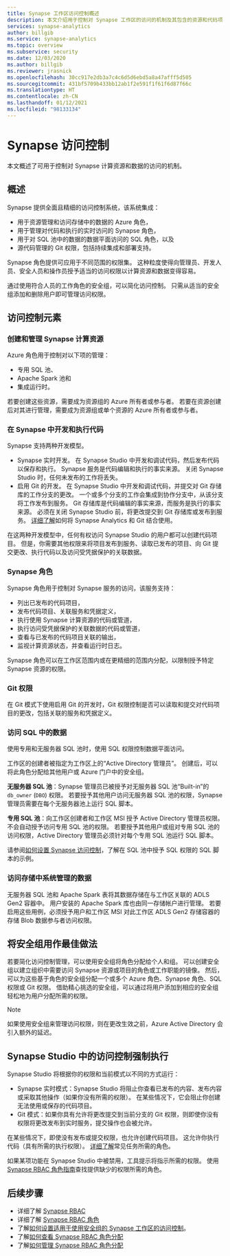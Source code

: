 ```yaml
---
title: Synapse 工作区访问控制概述
description: 本文介绍用于控制对 Synapse 工作区的访问的机制及其包含的资源和代码项目。
services: synapse-analytics
author: billgib
ms.service: synapse-analytics
ms.topic: overview
ms.subservice: security
ms.date: 12/03/2020
ms.author: billgib
ms.reviewer: jrasnick
ms.openlocfilehash: 30cc917e2db3a7c4c6d5d6ebd5a8a47afff5d505
ms.sourcegitcommit: 431bf5709b433bb12ab1f2e591f1f61f6d87f66c
ms.translationtype: HT
ms.contentlocale: zh-CN
ms.lasthandoff: 01/12/2021
ms.locfileid: "98133134"
---
```

# <a name="synapse-access-control"></a>Synapse 访问控制 

本文概述了可用于控制对 Synapse 计算资源和数据的访问的机制。  

## <a name="overview"></a>概述

Synapse 提供全面且精细的访问控制系统，该系统集成： 
- 用于资源管理和访问存储中的数据的 Azure 角色， 
- 用于管理对代码和执行的实时访问的 Synapse 角色， 
- 用于对 SQL 池中的数据的数据平面访问的 SQL 角色，以及 
- 源代码管理的 Git 权限，包括持续集成和部署支持。  

Synapse 角色提供可应用于不同范围的权限集。 这种粒度使得向管理员、开发人员、安全人员和操作员授予适当的访问权限以计算资源和数据变得容易。

通过使用符合人员的工作角色的安全组，可以简化访问控制。 只需从适当的安全组添加和删除用户即可管理访问权限。

## <a name="access-control-elements"></a>访问控制元素

### <a name="creating-and-managing-synapse-compute-resources"></a>创建和管理 Synapse 计算资源

Azure 角色用于控制对以下项的管理： 
- 专用 SQL 池、 
- Apache Spark 池和 
- 集成运行时。 

若要创建这些资源，需要成为资源组的 Azure 所有者或参与者。 若要在资源创建后对其进行管理，需要成为资源组或单个资源的 Azure 所有者或参与者。 

### <a name="developing-and-executing-code-in-synapse"></a>在 Synapse 中开发和执行代码 

Synapse 支持两种开发模型。

- Synapse 实时开发。 在 Synapse Studio 中开发和调试代码，然后发布代码以保存和执行。  Synapse 服务是代码编辑和执行的事实来源。  关闭 Synapse Studio 时，任何未发布的工作将丢失。  
- 启用 Git 的开发。 在 Synapse Studio 中开发和调试代码，并提交对 Git 存储库的工作分支的更改。 一个或多个分支的工作会集成到协作分支中，从该分支将工作发布到服务。 Git 存储库是代码编辑的事实来源，而服务是执行的事实来源。 必须在关闭 Synapse Studio 前，将更改提交到 Git 存储库或发布到服务。 [详细了解](../cicd/continuous-integration-deployment.md)如何将 Synapse Analytics 和 Git 结合使用。

在这两种开发模型中，任何有权访问 Synapse Studio 的用户都可以创建代码项目。 但是，你需要其他权限来将项目发布到服务、读取已发布的项目、向 Git 提交更改、执行代码以及访问受凭据保护的关联数据。

### <a name="synapse-roles"></a>Synapse 角色

Synapse 角色用于控制对 Synapse 服务的访问，该服务支持： 
- 列出已发布的代码项目， 
- 发布代码项目、关联服务和凭据定义，
- 执行使用 Synapse 计算资源的代码或管道，
- 执行访问受凭据保护的关联数据的代码或管道，
- 查看与已发布的代码项目关联的输出，
- 监视计算资源状态，并查看运行时日志。

Synapse 角色可以在工作区范围内或在更精细的范围内分配，以限制授予特定 Synapse 资源的权限。

### <a name="git-permissions"></a>Git 权限

在 Git 模式下使用启用 Git 的开发时，Git 权限控制是否可以读取和提交对代码项目的更改，包括关联的服务和凭据定义。   
   
### <a name="accessing-data-in-sql"></a>访问 SQL 中的数据

使用专用和无服务器 SQL 池时，使用 SQL 权限控制数据平面访问。 

工作区的创建者被指定为工作区上的“Active Directory 管理员”。 创建后，可以将此角色分配给其他用户或 Azure 门户中的安全组。

**无服务器 SQL 池**：Synapse 管理员已被授予对无服务器 SQL 池“Built-in”的 `db_owner` (`DBO`) 权限。 若要授予其他用户访问无服务器 SQL 池的权限，Synapse 管理员需要在每个无服务器池上运行 SQL 脚本。  

**专用 SQL 池**：向工作区创建者和工作区 MSI 授予 Active Directory 管理员权限。  不会自动授予访问专用 SQL 池的权限。 若要授予其他用户或组对专用 SQL 池的访问权限，Active Directory 管理员必须针对每个专用 SQL 池运行 SQL 脚本。

请参阅[如何设置 Synapse 访问控制](./how-to-set-up-access-control.md)，了解在 SQL 池中授予 SQL 权限的 SQL 脚本的示例。  

 ### <a name="accessing-system-managed-data-in-storage"></a>访问存储中系统管理的数据

无服务器 SQL 池和 Apache Spark 表将其数据存储在与工作区关联的 ADLS Gen2 容器中。 用户安装的 Apache Spark 库也由同一存储帐户进行管理。 若要启用这些用例，必须授予用户和工作区 MSI 对此工作区 ADLS Gen2 存储容器的存储 Blob 数据参与者访问权限。  

## <a name="using-security-groups-as-a-best-practice"></a>将安全组用作最佳做法

若要简化访问控制管理，可以使用安全组将角色分配给个人和组。 可以创建安全组以建立组织中需要访问 Synapse 资源或项目的角色或工作职能的镜像。  然后，可以为这些基于角色的安全组分配一个或多个 Azure 角色、Synapse 角色、SQL 权限或 Git 权限。 借助精心挑选的安全组，可以通过将用户添加到相应的安全组轻松地为用户分配所需的权限。 

>[!Note]
>如果使用安全组来管理访问权限，则在更改生效之前，Azure Active Directory 会引入额外的延迟。 

## <a name="access-control-enforcement-in-synapse-studio"></a>Synapse Studio 中的访问控制强制执行

Synapse Studio 将根据你的权限和当前模式以不同的方式运行：
- Synapse 实时模式：Synapse Studio 将阻止你查看已发布的内容、发布内容或采取其他操作（如果你没有所需的权限）。  在某些情况下，它会阻止你创建无法使用或保存的代码项目。 
- Git 模式：如果你具有允许将更改提交到当前分支的 Git 权限，则即使你没有权限将更改发布到实时服务，提交操作也会被允许。  

在某些情况下，即使没有发布或提交权限，也允许创建代码项目。 这允许你执行代码（具有所需的执行权限）。 [详细了解](./synapse-workspace-understand-what-role-you-need.md)常见任务所需的角色。 

如果某项功能在 Synapse Studio 中被禁用，工具提示将指示所需的权限。 使用 [Synapse RBAC 角色指南](./synapse-workspace-synapse-rbac-roles.md#synapse-rbac-actions-and-the-roles-that-permit-them)查找提供缺少的权限所需的角色。


## <a name="next-steps"></a>后续步骤

- 详细了解 [Synapse RBAC](./synapse-workspace-synapse-rbac.md)
- 详细了解 [Synapse RBAC 角色](./synapse-workspace-synapse-rbac-roles.md)
- 了解[如何设置适用于使用安全组的 Synapse 工作区的访问控制](./how-to-set-up-access-control.md)。
- 了解[如何查看 Synapse RBAC 角色分配](./how-to-review-synapse-rbac-role-assignments.md)
- 了解[如何管理 Synapse RBAC 角色分配](./how-to-manage-synapse-rbac-role-assignments.md)
